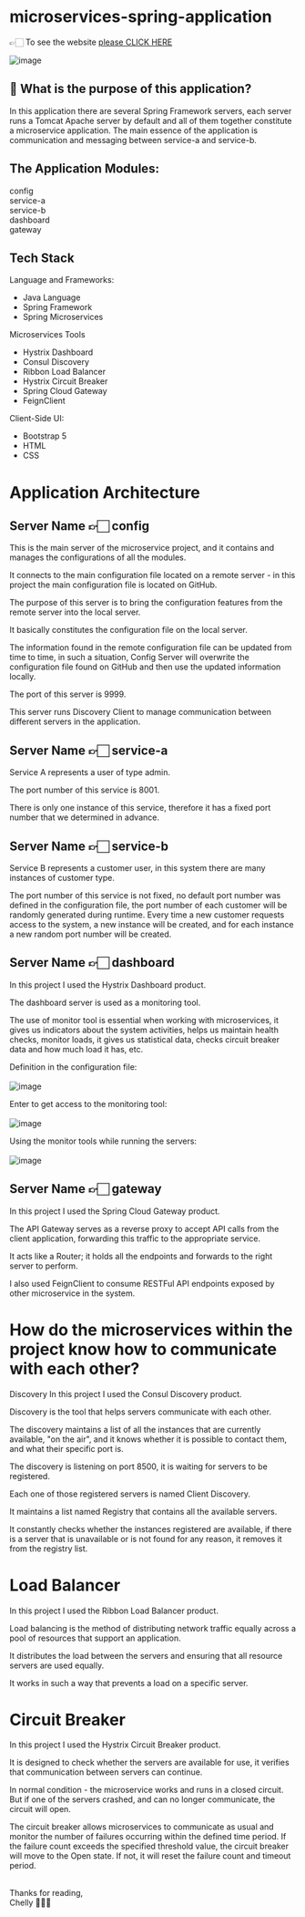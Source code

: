 # microservices-spring-application

👉🏻 To see the website [please CLICK HERE](http://baby-microservice.s3-website-eu-west-1.amazonaws.com/)<br/>

![image](https://user-images.githubusercontent.com/60425986/230127250-37cf56d3-283d-4a29-88dd-0d1087906c56.png)

## 🤔 What is the purpose of this application?
In this application there are several Spring Framework servers, each server runs a Tomcat Apache server by default and all of them together constitute a microservice application.
The main essence of the application is communication and messaging between service-a and service-b.

## The Application Modules:
config
<br/>
service-a
<br/>
service-b
<br/>
dashboard
<br/>
gateway

## Tech Stack
Language and Frameworks:
- Java Language
- Spring Framework
- Spring Microservices

Microservices Tools
- Hystrix Dashboard
- Consul Discovery
- Ribbon Load Balancer
- Hystrix Circuit Breaker
- Spring Cloud Gateway
- FeignClient

Client-Side UI:
- Bootstrap 5
- HTML
- CSS

# Application Architecture

## Server Name 👉🏻 config
This is the main server of the microservice project, and it contains and manages the configurations of all the modules.

It connects to the main configuration file located on a remote server - in this project the main configuration file is located on GitHub.

The purpose of this server is to bring the configuration features from the remote server into the local server.

It basically constitutes the configuration file on the local server.

The information found in the remote configuration file can be updated from time to time, in such a situation, Config Server will overwrite the configuration file found on GitHub and then use the updated information locally.

The port of this server is 9999.

This server runs Discovery Client to manage communication between different servers in the application.

## Server Name 👉🏻 service-a
Service A represents a user of type admin.

The port number of this service is 8001.

There is only one instance of this service, therefore it has a fixed port number that we determined in advance.

## Server Name 👉🏻 service-b
Service B represents a customer user, in this system there are many instances of customer type.

The port number of this service is not fixed, no default port number was defined in the configuration file, the port number of each customer will be randomly generated during runtime. Every time a new customer requests access to the system, a new instance will be created, and for each instance a new random port number will be created.

## Server Name 👉🏻 dashboard
In this project I used the Hystrix Dashboard product.

The dashboard server is used as a monitoring tool.

The use of monitor tool is essential when working with microservices, it gives us indicators about the system activities, helps us maintain health checks, monitor loads, it gives us statistical data, checks circuit breaker data and how much load it has, etc.

Definition in the configuration file:
<br/><br/>
![image](https://user-images.githubusercontent.com/60425986/230128101-c55d9e2b-c345-4bd5-9810-a458793f94d3.png)

Enter to get access to the monitoring tool:
<br/><br/>
![image](https://user-images.githubusercontent.com/60425986/230128190-38473b79-3bfb-4c76-b8fe-d5a3d26197ae.png)

Using the monitor tools while running the servers:
<br/><br/>
![image](https://user-images.githubusercontent.com/60425986/230128270-d46b38a6-3852-4b89-b3c0-726cf5fc004d.png)

## Server Name 👉🏻 gateway
In this project I used the Spring Cloud Gateway product.

The API Gateway serves as a reverse proxy to accept API calls from the client application, forwarding this traffic to the appropriate service.

It acts like a Router; it holds all the endpoints and forwards to the right server to perform.

I also used FeignClient to consume RESTFul API endpoints exposed by other microservice in the system.

# How do the microservices within the project know how to communicate with each other?
Discovery
In this project I used the Consul Discovery product.

Discovery is the tool that helps servers communicate with each other.

The discovery maintains a list of all the instances that are currently available, "on the air", and it knows whether it is possible to contact them, and what their specific port is.

The discovery is listening on port 8500, it is waiting for servers to be registered.

Each one of those registered servers is named Client Discovery.

It maintains a list named Registry that contains all the available servers.

It constantly checks whether the instances registered are available, if there is a server that is unavailable or is not found for any reason, it removes it from the registry list.

# Load Balancer
In this project I used the Ribbon Load Balancer product.

Load balancing is the method of distributing network traffic equally across a pool of resources that support an application. 

It distributes the load between the servers and ensuring that all resource servers are used equally.

It works in such a way that prevents a load on a specific server.

# Circuit Breaker
In this project I used the Hystrix Circuit Breaker product.

It is designed to check whether the servers are available for use, it verifies that communication between servers can continue.

In normal condition - the microservice works and runs in a closed circuit. But if one of the servers crashed, and can no longer communicate, the circuit will open.

The circuit breaker allows microservices to communicate as usual and monitor the number of failures occurring within the defined time period. If the failure count exceeds the specified threshold value, the circuit breaker will move to the Open state. If not, it will reset the failure count and timeout period.

<br/>
Thanks for reading,
<br/>
Chelly 👩🏻‍💻












